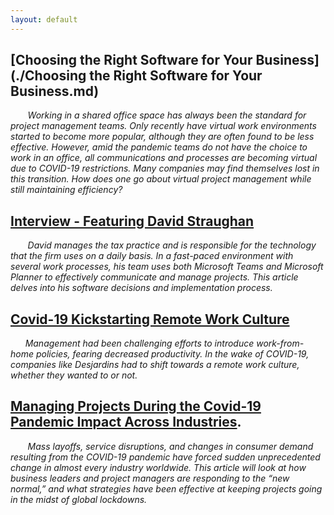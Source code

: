 ```yaml
---
layout: default
---
```


## [Choosing the Right Software for Your Business](./Choosing the Right Software for Your Business.md)
&nbsp;&nbsp;&nbsp;&nbsp;&nbsp;&nbsp; *Working in a shared office space has always been the standard for project management teams. Only recently have virtual work environments started to become more popular, although they are often found to be less effective. However, amid the pandemic teams do not have the choice to work in an office, all communications and processes are becoming virtual due to COVID-19 restrictions. Many companies may find themselves lost in this transition. How does one go about virtual project management while still maintaining efficiency?*

## [Interview - Featuring David Straughan](./Interview.md)
 &nbsp;&nbsp;&nbsp;&nbsp;&nbsp;&nbsp; *David manages the tax practice and is responsible for the technology that the firm uses on a daily basis. In a fast-paced environment with several work processes, his team uses both Microsoft Teams and Microsoft Planner to effectively communicate and manage projects. This article delves into his software decisions and implementation process.*

## [Covid-19 Kickstarting Remote Work Culture](./2020-11-22-covid-19-kickstarting-remote-work-culture.md)
&nbsp;&nbsp;&nbsp;&nbsp;&nbsp;&nbsp;*Management had been challenging efforts to introduce work-from-home policies, fearing decreased productivity. In the wake of COVID-19, companies like Desjardins had to shift towards a remote work culture, whether they wanted to or not.*

## [Managing Projects During the Covid-19 Pandemic Impact Across Industries](./2020-11-22-managing-projects-during-the-covid-19-pandemic-impact-across-industries.md).
&nbsp;&nbsp;&nbsp;&nbsp;&nbsp;&nbsp; *Mass layoffs, service disruptions, and changes in consumer demand resulting from the COVID-19 pandemic have forced sudden unprecedented change in almost every industry worldwide. This article will look at how business leaders and project managers are responding to the “new normal,” and what strategies have been effective at keeping projects going in the midst of global lockdowns.*

